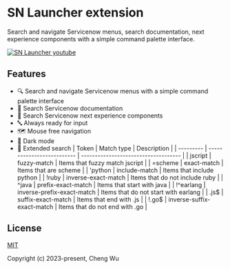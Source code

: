 # SN Launcher extension

Search and navigate Servicenow menus, search documentation, next experience components with a simple command palette interface.

[![SN Launcher youtube](https://img.youtube.com/vi/1lVAy5y8YnY/0.jpg)](https://www.youtube.com/watch?v=1lVAy5y8YnY)

## Features

- 🔍 Search and navigate Servicenow menus with a simple command palette interface
- 📑 Search Servicenow documentation
- 🥪 Search Servicenow next experience components
- 🔤 Always ready for input
- 🗺️ Mouse free navigation
- 🌙 Dark mode
- 👀 Extended search
  | Token | Match type | Description |
  | --------- | -------------------------- | ------------------------------------ |
  | jscript | fuzzy-match | Items that fuzzy match jscript |
  | =scheme | exact-match | Items that are scheme |
  | 'python | include-match | Items that include python |
  | !ruby | inverse-exact-match | Items that do not include ruby |
  | ^java | prefix-exact-match | Items that start with java |
  | !^earlang | inverse-prefix-exact-match | Items that do not start with earlang |
  | .js$ | suffix-exact-match | Items that end with .js |
  | !.go$ | inverse-suffix-exact-match | Items that do not end with .go |

## License

[MIT](https://opensource.org/licenses/MIT)

Copyright (c) 2023-present, Cheng Wu
